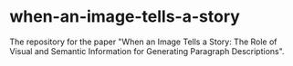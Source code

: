 # when-an-image-tells-a-story

The repository for the paper "When an Image Tells a Story: The Role of Visual and Semantic Information for Generating Paragraph Descriptions".
